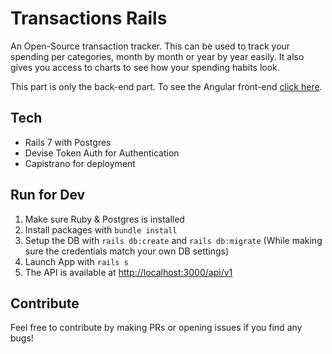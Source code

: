 # Transactions Rails

An Open-Source transaction tracker. This can be used to track your spending per categories, month by month or year by year easily. It also gives you access to charts to see how your spending habits look.

This part is only the back-end part. To see the Angular front-end [click here](https://github.com/art29/TransactionTracker-Angular).

## Tech
- Rails 7 with Postgres
- Devise Token Auth for Authentication
- Capistrano for deployment

## Run for Dev
1. Make sure Ruby & Postgres is installed
2. Install packages with `bundle install`
3. Setup the DB with `rails db:create` and `rails db:migrate` (While making sure the credentials match your own DB settings)
4. Launch App with `rails s`
5. The API is available at [http://localhost:3000/api/v1](http://localhost:3000/api/v1)

## Contribute
Feel free to contribute by making PRs or opening issues if you find any bugs!
